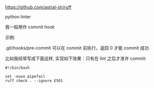 https://github.com/astral-sh/ruff

python linter

我一般用作 commit hook

示例: 

.git/hooks/pre-commit 可以在 commit 前执行，返回 0 才能 commit 成功

比如我经常写成下面这样, 实现如下效果：只有在 lint 之后才准许 commit:

```
#!/bin/bash

set -euxo pipefail
ruff check . --ignore E501
```